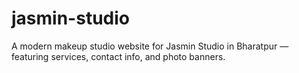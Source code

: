 # jasmin-studio
A modern makeup studio website for Jasmin Studio in Bharatpur — featuring services, contact info, and photo banners.
